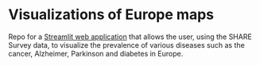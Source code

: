 # Visualizations of Europe maps

Repo for a [Streamlit web application](https://viz-europe-map.streamlit.app/) that allows the user, using the SHARE Survey data, to visualize the prevalence of various diseases such as the cancer, Alzheimer, Parkinson and diabetes in Europe. 
